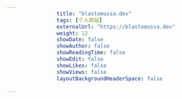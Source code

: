 ---
                title: "blastomussa.dev"
                tags: [个人网站]
                externalUrl: "https://blastomussa.dev"
                weight: 12
                showDate: false
                showAuthor: false
                showReadingTime: false
                showEdit: false
                showLikes: false
                showViews: false
                layoutBackgroundHeaderSpace: false
                ---

